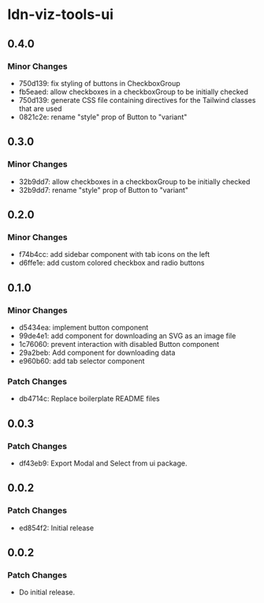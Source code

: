 # ldn-viz-tools-ui

## 0.4.0

### Minor Changes

- 750d139: fix styling of buttons in CheckboxGroup
- fb5eaed: allow checkboxes in a checkboxGroup to be initially checked
- 750d139: generate CSS file containing directives for the Tailwind classes that are used
- 0821c2e: rename "style" prop of Button to "variant"

## 0.3.0

### Minor Changes

- 32b9dd7: allow checkboxes in a checkboxGroup to be initially checked
- 32b9dd7: rename "style" prop of Button to "variant"

## 0.2.0

### Minor Changes

- f74b4cc: add sidebar component with tab icons on the left
- d6ffe1e: add custom colored checkbox and radio buttons

## 0.1.0

### Minor Changes

- d5434ea: implement button component
- 99de4e1: add component for downloading an SVG as an image file
- 1c76060: prevent interaction with disabled Button component
- 29a2beb: Add component for downloading data
- e960b60: add tab selector component

### Patch Changes

- db4714c: Replace boilerplate README files

## 0.0.3

### Patch Changes

- df43eb9: Export Modal and Select from ui package.

## 0.0.2

### Patch Changes

- ed854f2: Initial release

## 0.0.2

### Patch Changes

- Do initial release.
